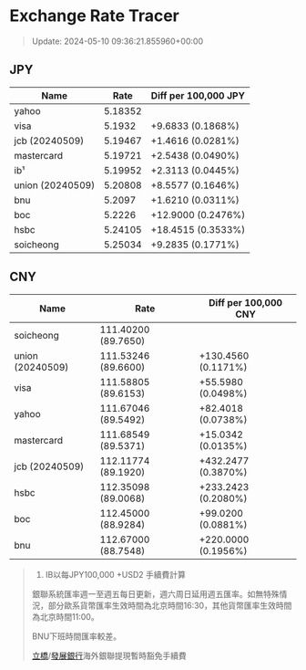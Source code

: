 # Exchange Rate Tracer

> Update: 2024-05-10 09:36:21.855960+00:00

## JPY

| Name             |    Rate | Diff per 100,000 JPY   |
|------------------|---------|------------------------|
| yahoo            | 5.18352 |                        |
| visa             | 5.1932  | +9.6833 (0.1868%)      |
| jcb (20240509)   | 5.19467 | +1.4616 (0.0281%)      |
| mastercard       | 5.19721 | +2.5438 (0.0490%)      |
| ib¹              | 5.19952 | +2.3113 (0.0445%)      |
| union (20240509) | 5.20808 | +8.5577 (0.1646%)      |
| bnu              | 5.2097  | +1.6210 (0.0311%)      |
| boc              | 5.2226  | +12.9000 (0.2476%)     |
| hsbc             | 5.24105 | +18.4515 (0.3533%)     |
| soicheong        | 5.25034 | +9.2835 (0.1771%)      |

## CNY

| Name             | Rate                | Diff per 100,000 CNY   |
|------------------|---------------------|------------------------|
| soicheong        | 111.40200	(89.7650) |                        |
| union (20240509) | 111.53246	(89.6600) | +130.4560 (0.1171%)    |
| visa             | 111.58805	(89.6153) | +55.5980 (0.0498%)     |
| yahoo            | 111.67046	(89.5492) | +82.4018 (0.0738%)     |
| mastercard       | 111.68549	(89.5371) | +15.0342 (0.0135%)     |
| jcb (20240509)   | 112.11774	(89.1920) | +432.2477 (0.3870%)    |
| hsbc             | 112.35098	(89.0068) | +233.2423 (0.2080%)    |
| boc              | 112.45000	(88.9284) | +99.0200 (0.0881%)     |
| bnu              | 112.67000	(88.7548) | +220.0000 (0.1956%)    |


> 1. IB以每JPY100,000 +USD2 手續費計算
>
> 銀聯系統匯率週一至週五每日更新，週六周日延用週五匯率。如無特殊情況，部分歐系貨幣匯率生效時間為北京時間16:30，其他貨幣匯率生效時間為北京時間11:00。
>
> BNU下班時間匯率較差。
>
> [立橋](https://www.wlbank.com.mo/uploads/ueditor/file/20181211/1544536513900230.pdf)/[發展銀行](https://www.mdb.com.mo/Service_Charges_20230728.pdf)海外銀聯提現暫時豁免手續費

